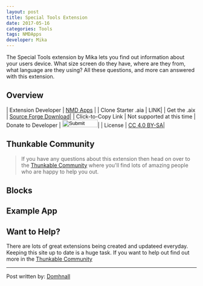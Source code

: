 ```yaml
---
layout: post
title: Special Tools Extension
date: 2017-05-16
categories: Tools
tags: NMDApps
developer: Mika
---
```


The Special Tools extension by Mika lets you find out information about your users device. What size screen do they have, where are they from, what language are they using? All these questions, and more can answered with this extension.



<!-- more -->

## Overview

| Extension Developer | <a href="https://nmd-apps.jimdo.com/extensions/nmd-extensions/#4" target="_blank">NMD Apps</a> |
| Clone Starter .aia | <a href="http://app.thunkable.com/?repo=raw.githubusercontent.com/domhnallohanlon/thunkable_extensions/gh-pages/assets/aia_repo/colours_extension_starter_template.asc" class="flat_btn" target="_blank" hidden> Open in Thunkable</a> LINK|
| Get the .aix | <a href="https://sourceforge.net/projects/released/files/com.NMD.SpecialTools.aix/download" >Source Forge Download</a>|
| Click-to-Copy Link | <a href="#" id="copyButton" hidden>com.vishwas.Colours.aix</a> Not supported at this time
| Donate to Developer | <a href="https://goo.gl/Q5b0es" target="_blank"><input type="image" src="http://domhnallohanlon.com/thunkable_extensions/assets/images/donate_pp.png" width="94px" height="20px"></a>|
| License | <a href="https://creativecommons.org/licenses/by-sa/4.0/" target="_blank">CC 4.0 BY-SA</a>|




<!-- [![Donate](https://img.shields.io/badge/Donate-PayPal-ee6e73.svg?style=flat-square)](https://www.paypal.com/cgi-bin/webscr?cmd=_s-xclick&hosted_button_id=4KKW3W2H3WU9N) -->


<p hidden id="copyTarget">http://community.thunkable.com/uploads/default/original/2X/e/e754019115c3749479777af7a952fbf347e06927.aix</p>

## Thunkable Community

>If you have any questions about this extension then head on over to the [Thunkable Community](https://community.thunkable.com/t/special-tools-extension/1609?u=domhnall) where you'll find lots of amazing people who are happy to help you out.


## Blocks

## Example App


## Want to Help?
There are lots of great extensions being created and updateed everyday. Keeping this site up to date is a huge task. If you want to help out find out more in the <a href="http://community.thunkable.com/t/contributing-to-thunkable-extensions-directory/3125?u=domhnall">Thunkable Community</a>

<hr />

Post written by:
<a href="https://community.thunkable.com/u/domhnall">Domhnall</a>
<br>
